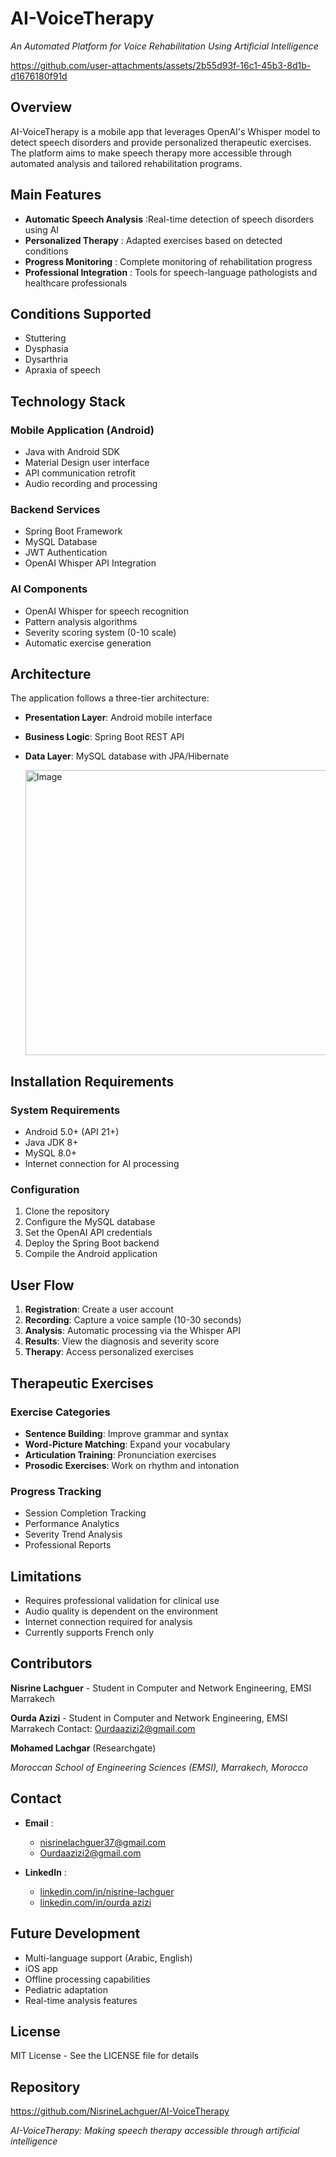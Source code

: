 # AI-VoiceTherapy
*An Automated Platform for Voice Rehabilitation Using Artificial Intelligence*

https://github.com/user-attachments/assets/2b55d93f-16c1-45b3-8d1b-d1676180f91d

## Overview
AI-VoiceTherapy is a mobile app that leverages OpenAI's Whisper model to detect speech disorders and provide personalized therapeutic exercises. The platform aims to make speech therapy more accessible through automated analysis and tailored rehabilitation programs.

## Main Features
* **Automatic Speech Analysis** :Real-time detection of speech disorders using AI
* **Personalized Therapy** : Adapted exercises based on detected conditions
* **Progress Monitoring** : Complete monitoring of rehabilitation progress
* **Professional Integration** : Tools for speech-language pathologists and healthcare professionals

## Conditions Supported
* Stuttering
* Dysphasia
* Dysarthria
* Apraxia of speech

## Technology Stack

### Mobile Application (Android)
* Java with Android SDK
* Material Design user interface
* API communication retrofit
* Audio recording and processing

### Backend Services
* Spring Boot Framework
* MySQL Database
* JWT Authentication
* OpenAI Whisper API Integration

### AI Components
* OpenAI Whisper for speech recognition
* Pattern analysis algorithms
* Severity scoring system (0-10 scale)
* Automatic exercise generation

## Architecture
The application follows a three-tier architecture:
* **Presentation Layer**: Android mobile interface
* **Business Logic**: Spring Boot REST API
* **Data Layer**: MySQL database with JPA/Hibernate

  <img width="764" height="456" alt="Image" src="https://github.com/user-attachments/assets/e7c06e4d-69c0-4905-a8cb-2b0980b6f478" />

## Installation Requirements

### System Requirements
* Android 5.0+ (API 21+)
* Java JDK 8+
* MySQL 8.0+
* Internet connection for AI processing

### Configuration
1. Clone the repository
2. Configure the MySQL database
3. Set the OpenAI API credentials
4. Deploy the Spring Boot backend
5. Compile the Android application

## User Flow
1. **Registration**: Create a user account
2. **Recording**: Capture a voice sample (10-30 seconds)
3. **Analysis**: Automatic processing via the Whisper API
4. **Results**: View the diagnosis and severity score
5. **Therapy**: Access personalized exercises

## Therapeutic Exercises

### Exercise Categories
* **Sentence Building**: Improve grammar and syntax
* **Word-Picture Matching**: Expand your vocabulary
* **Articulation Training**: Pronunciation exercises
* **Prosodic Exercises**: Work on rhythm and intonation

### Progress Tracking
* Session Completion Tracking
* Performance Analytics
* Severity Trend Analysis
* Professional Reports

## Limitations
* Requires professional validation for clinical use
* Audio quality is dependent on the environment
* Internet connection required for analysis
* Currently supports French only

## Contributors
**Nisrine Lachguer** - Student in Computer and Network Engineering, EMSI Marrakech

**Ourda Azizi** - Student in Computer and Network Engineering, EMSI Marrakech
Contact: Ourdaazizi2@gmail.com

**Mohamed Lachgar** (Researchgate)

*Moroccan School of Engineering Sciences (EMSI), Marrakech, Morocco*

## Contact

- **Email** :
  - [nisrinelachguer37@gmail.com](mailto:nisrinelachguer37@gmail.com)
  - [Ourdaazizi2@gmail.com](mailto:Ourdaazizi2@gmail.com) 

- **LinkedIn** :
   - [linkedin.com/in/nisrine-lachguer](https://www.linkedin.com/in/nisrine-lachguer)
   - [linkedin.com/in/ourda azizi](https://www.linkedin.com/in/ourda-azizi)  


## Future Development
* Multi-language support (Arabic, English)
* iOS app
* Offline processing capabilities
* Pediatric adaptation
* Real-time analysis features

## License
MIT License - See the LICENSE file for details

## Repository
https://github.com/NisrineLachguer/AI-VoiceTherapy

*AI-VoiceTherapy: Making speech therapy accessible through artificial intelligence*
